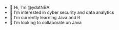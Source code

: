 - 👋 Hi, I’m @ydatNBA
- 👀 I’m interested in cyber security and data analytics
- 🌱 I’m currently learning Java and R
- 💞️ I’m looking to collaborate on Java


<!---
ydatNBA/ydatNBA is a ✨ special ✨ repository because its `README.md` (this file) appears on your GitHub profile.
You can click the Preview link to take a look at your changes.
--->
